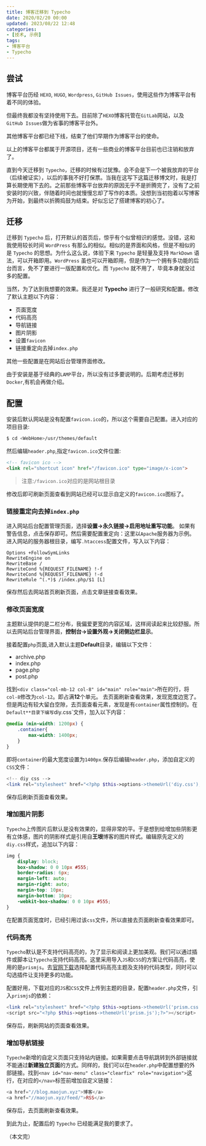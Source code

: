 ```yaml
---
title: 博客迁移到 Typecho
date: 2020/02/20 00:00
updated: 2023/08/22 12:48
categories:
- [技术, 示例]
tags:
- 博客平台
- Typecho
---
```

##   尝试

博客平台历经 `HEXO`, `HUGO`, `Wordpress`, `GitHub Issues`，使用这些作为博客平台有着不同的体验。

但最终我都没有坚持使用下去。目前除了`HEXO`博客托管在`GitLab`网站，以及`GitHub Issues`做为省事的博客平台外。

其他博客平台都已经下线，结束了他们早期作为博客平台的使命。

以上的博客平台都属于开源项目，还有一些商业的博客平台目前也已注销和放弃了。

直到今天迁移到 `Typecho`，迁移的时候有过犹豫。会不会是下一个被我放弃的平台（后续被证实），以后的事我不好打保票。当我在这写下这篇迁移博文时，我是打算长期使用下去的。之前那些博客平台放弃的原因无乎不是折腾完了，没有了之前安装时的兴致，伴随着时间也就慢慢忘却了写作的本质。没想到当初抱着以写博客为开始，到最终以折腾捣鼓为结束。好似忘记了搭建博客的初心了。



## 迁移

迁移到 `Typecho` 后，打开默认的首页后，惊乎有个似曾相识的感觉。没错，这和我使用较长时间 `WordPress` 有那么的相似。相似的是界面和风格，但是不相似的是 `Typecho` 的思想。为什么这么说，体验下来 `Typecho` 是轻量及支持 `MarkDown` 语法，可以开箱即用。`WordPress` 虽也可以开箱即用，但是作为一个拥有多功能的后台而言，免不了要进行一版配置和优化。而 `Typecho` 就不用了，毕竟本身就没过多的配置。

当然，为了达到我想要的效果。我还是对 **Typecho** 进行了一般研究和配置。修改了默认主题以下内容：

- 页面宽度
- 代码高亮
- 导航链接
- 图片阴影
- 设置`favicon`
- 链接重定向去掉`index.php`

其他一些配置是在网站后台管理界面修改。

由于安装是基于经典的`LAMP`平台，所以没有过多要说明的。后期考虑迁移到`Docker`,有机会再做介绍。



## 配置

安装后默认网站是没有配置`favicon.ico`的，所以这个需要自己配置。进入对应的项目目录:

```bash
$ cd <WebHome>/usr/themes/default
```

然后编辑`header.php`,指定`favicon.ico`文件位置:

```html
<!-- favicon ico -->
<link rel="shortcut icon" href="/favicon.ico" type="image/x-icon">
```

> 注意:`/favicon.ico`对应的是网站根目录

修改后即可刷新页面查看到网站已经可以显示自定义的`favicon.ico`图标了。

### 链接重定向去掉`index.php`

进入网站后台配置管理页面，选择**设置->永久链接->启用地址重写功能**。 如果有警告信息，点击保存即可。然后需要配置重定向：这里以`Apache`服务器为示例。 进入网站的服务器根目录，编写`.htaccess`配置文件，写入以下内容：

```.htaccess
Options +FollowSymLinks
RewriteEngine on
RewriteBase /
RewriteCond %{REQUEST_FILENAME} !-f
RewriteCond %{REQUEST_FILENAME} !-d
RewriteRule ^(.*)$ /index.php/$1 [L]
```

保存然后去网站首页刷新页面，点击文章链接查看效果。

### 修改页面宽度

主题默认提供的是二栏分布，我偏爱更宽的内容区域，这样阅读起来比较舒服。所以去网站后台管理界面，**控制台->设置外观->关闭侧边栏显示**。

接着配置`php`页面,进入默认主题**Default**目录，编辑以下文件：

- archive.php
- index.php
- page.php
- post.php

找到`<div class="col-mb-12 col-8" id="main" role="main">`所在的行，将`col-8`修改为`col-12`。即占满**12**个单元。 去页面刷新查看效果，发现宽度边宽了。但是两边有较大留白空隙，去页面查看元素，发现是有`container`属性控制的。在`Default**目录下编写`diy.css`文件，加入以下内容：

```css
@media (min-width: 1200px) {
    .container{
        max-width: 1400px;
    }
}
```

即将`container`的最大宽度设置为`1400px`.保存后编辑`header.php`，添加自定义的`CSS`文件：

```php
<!-- diy css -->
<link rel="stylesheet" href="<?php $this->options->themeUrl('diy.css'); ?>">
```

保存后刷新页面查看效果。

### 增加图片阴影

`Typecho`上传图片后默认是没有效果的，显得非常的平。于是想到给增加些阴影更有立体感，图片的阴影样式是引用自**王垠**博客的图片样式。编辑原先定义的`diy.css`样式，追加以下内容：

```css
img {
    display: block;
    box-shadow: 0 0 10px #555;
    border-radius: 6px;
    margin-left: auto;
    margin-right: auto;
    margin-top: 10px;
    margin-bottom: 10px;
    -webkit-box-shadow: 0 0 10px #555;
}
```

在配置页面宽度时，已经引用过该`css`文件，所以直接去页面刷新查看效果即可。

### 代码高亮

`Typecho`默认是不支持代码高亮的，为了显示和阅读上更加美观。我们可以通过插件或脚本让`Typecho`支持代码高亮。这里采用导入`JS`和`CSS`的方案让代码高亮，使用的是`prismjs`。去[官网下载](https://web.archive.org/web/20201019231149/https://prismjs.com/)选择配置代码高亮主题及支持的代码类型，同时可以勾选插件让支持更多的功能。

配置好用，下载对应的`JS`和`CSS`文件上传到主题的目录，配置`header.php`文件，引入`prismjs`的依赖：

```php
<link rel="stylesheet" href="<?php $this->options->themeUrl('prism.css'); ?>">
<script src="<?php $this->options->themeUrl('prism.js');?>"></script>
```

保存后，刷新网站的页面查看效果。

### 增加导航链接

`Typeche`新增的自定义页面只支持站内链接。如果需要点击导航跳转到外部链接就不能通过**新建独立页面**的方式。同样的，我们可以在`header.php`中配置想要的外部链接。找到`<nav id="nav-menu" class="clearfix" role="navigation">`这行，在对应的`</nav>`标签前增加自定义链接：

```php
<a href="//blog.maojun.xyz">博客</a>
<a href="//maojun.xyz/feed/">RSS</a>
```

保存后，去页面刷新查看效果。

到此为止，配置后的 `Typecho` 已经能满足我的要求了。

（本文完）